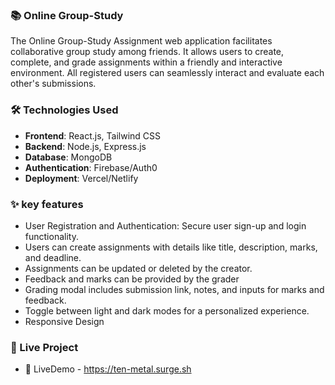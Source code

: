 ### 📚 Online Group-Study
The Online Group-Study Assignment web application facilitates collaborative group study among friends. It allows users to create, complete, and grade assignments within a friendly and interactive environment. All registered users can seamlessly interact and evaluate each other's submissions.

### 🛠️ Technologies Used
- **Frontend**: React.js, Tailwind CSS
- **Backend**: Node.js, Express.js
- **Database**: MongoDB
- **Authentication**: Firebase/Auth0
- **Deployment**: Vercel/Netlify

### ✨ key features
- User Registration and Authentication: Secure user sign-up and login functionality.
- Users can create assignments with details like title, description, marks, and deadline.
- Assignments can be updated or deleted by the creator.
- Feedback and marks can be provided by the grader
- Grading modal includes submission link, notes, and inputs for marks and feedback.
- Toggle between light and dark modes for a personalized experience.
- Responsive Design

### 🚀 Live Project
- 🔗 LiveDemo - https://ten-metal.surge.sh


